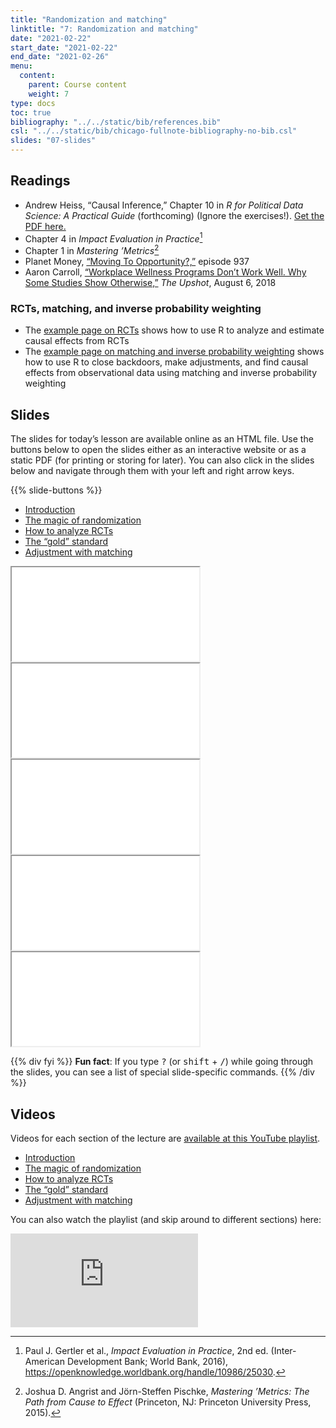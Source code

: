 ```yaml
---
title: "Randomization and matching"
linktitle: "7: Randomization and matching"
date: "2021-02-22"
start_date: "2021-02-22"
end_date: "2021-02-26"
menu:
  content:
    parent: Course content
    weight: 7
type: docs
toc: true
bibliography: "../../static/bib/references.bib"
csl: "../../static/bib/chicago-fullnote-bibliography-no-bib.csl"
slides: "07-slides"
---
```


## Readings

-   <i class="fas fa-file-pdf"></i> Andrew Heiss, “Causal Inference,” Chapter 10 in *R for Political Data Science: A Practical Guide* (forthcoming) (Ignore the exercises!). [Get the PDF here.](/files/10-causal-inference.pdf)
-   <i class="fas fa-book"></i> Chapter 4 in *Impact Evaluation in Practice*[^1]
-   <i class="fas fa-book"></i> Chapter 1 in *Mastering ’Metrics*[^2]
-   <i class="fas fa-podcast"></i> Planet Money, [“Moving To Opportunity?,”](https://www.npr.org/2019/08/30/756028025/episode-937-moving-to-opportunity) episode 937
-   <i class="fas fa-external-link-square-alt"></i> Aaron Carroll, [“Workplace Wellness Programs Don’t Work Well. Why Some Studies Show Otherwise,”](https://www.nytimes.com/2018/08/06/upshot/employer-wellness-programs-randomized-trials.html) *The Upshot*, August 6, 2018

### RCTs, matching, and inverse probability weighting

-   The [example page on RCTs](/example/rcts/) shows how to use R to analyze and estimate causal effects from RCTs
-   The [example page on matching and inverse probability weighting](/example/matching-ipw/) shows how to use R to close backdoors, make adjustments, and find causal effects from observational data using matching and inverse probability weighting

## Slides

The slides for today’s lesson are available online as an HTML file. Use the buttons below to open the slides either as an interactive website or as a static PDF (for printing or storing for later). You can also click in the slides below and navigate through them with your left and right arrow keys.

{{% slide-buttons %}}

<ul class="nav nav-tabs" id="slide-tabs" role="tablist">
<li class="nav-item">
<a class="nav-link active" id="introduction-tab" data-toggle="tab" href="#introduction" role="tab" aria-controls="introduction" aria-selected="true">Introduction</a>
</li>
<li class="nav-item">
<a class="nav-link" id="the-magic-of-randomization-tab" data-toggle="tab" href="#the-magic-of-randomization" role="tab" aria-controls="the-magic-of-randomization" aria-selected="false">The magic of randomization</a>
</li>
<li class="nav-item">
<a class="nav-link" id="how-to-analyze-rcts-tab" data-toggle="tab" href="#how-to-analyze-rcts" role="tab" aria-controls="how-to-analyze-rcts" aria-selected="false">How to analyze RCTs</a>
</li>
<li class="nav-item">
<a class="nav-link" id="the-gold-standard-tab" data-toggle="tab" href="#the-gold-standard" role="tab" aria-controls="the-gold-standard" aria-selected="false">The “gold” standard</a>
</li>
<li class="nav-item">
<a class="nav-link" id="adjustment-with-matching-tab" data-toggle="tab" href="#adjustment-with-matching" role="tab" aria-controls="adjustment-with-matching" aria-selected="false">Adjustment with matching</a>
</li>
</ul>

<div id="slide-tabs" class="tab-content">

<div id="introduction" class="tab-pane fade show active" role="tabpanel" aria-labelledby="introduction-tab">

<div class="embed-responsive embed-responsive-16by9">

<iframe class="embed-responsive-item" src="/slides/07-slides.html#1">
</iframe>

</div>

</div>

<div id="the-magic-of-randomization" class="tab-pane fade" role="tabpanel" aria-labelledby="the-magic-of-randomization-tab">

<div class="embed-responsive embed-responsive-16by9">

<iframe class="embed-responsive-item" src="/slides/07-slides.html#magic-randomization">
</iframe>

</div>

</div>

<div id="how-to-analyze-rcts" class="tab-pane fade" role="tabpanel" aria-labelledby="how-to-analyze-rcts-tab">

<div class="embed-responsive embed-responsive-16by9">

<iframe class="embed-responsive-item" src="/slides/07-slides.html#rct-how">
</iframe>

</div>

</div>

<div id="the-gold-standard" class="tab-pane fade" role="tabpanel" aria-labelledby="the-gold-standard-tab">

<div class="embed-responsive embed-responsive-16by9">

<iframe class="embed-responsive-item" src="/slides/07-slides.html#gold-standard">
</iframe>

</div>

</div>

<div id="adjustment-with-matching" class="tab-pane fade" role="tabpanel" aria-labelledby="adjustment-with-matching-tab">

<div class="embed-responsive embed-responsive-16by9">

<iframe class="embed-responsive-item" src="/slides/07-slides.html#matching">
</iframe>

</div>

</div>

</div>

{{% div fyi %}}
**Fun fact**: If you type <kbd>?</kbd> (or <kbd>shift</kbd> + <kbd>/</kbd>) while going through the slides, you can see a list of special slide-specific commands.
{{% /div %}}

## Videos

Videos for each section of the lecture are [available at this YouTube playlist](https://www.youtube.com/playlist?list=PLS6tnpTr39sGJURMOwN9tf9MNDN4t0JMz).

-   [Introduction](https://www.youtube.com/watch?v=m4nKVJ-2K3I&list=PLS6tnpTr39sGJURMOwN9tf9MNDN4t0JMz)
-   [The magic of randomization](https://www.youtube.com/watch?v=-zjSixOybQE&list=PLS6tnpTr39sGJURMOwN9tf9MNDN4t0JMz)
-   [How to analyze RCTs](https://www.youtube.com/watch?v=W0NyALrjLA4&list=PLS6tnpTr39sGJURMOwN9tf9MNDN4t0JMz)
-   [The “gold” standard](https://www.youtube.com/watch?v=vHb2TYAze74&list=PLS6tnpTr39sGJURMOwN9tf9MNDN4t0JMz)
-   [Adjustment with matching](https://www.youtube.com/watch?v=jECz-SS-sqc&list=PLS6tnpTr39sGJURMOwN9tf9MNDN4t0JMz)

You can also watch the playlist (and skip around to different sections) here:

<div class="embed-responsive embed-responsive-16by9">

<iframe class="embed-responsive-item" src="https://www.youtube.com/embed/playlist?list=PLS6tnpTr39sGJURMOwN9tf9MNDN4t0JMz" frameborder="0" allow="accelerometer; autoplay; encrypted-media; gyroscope; picture-in-picture" allowfullscreen>
</iframe>

</div>

[^1]: Paul J. Gertler et al., *Impact Evaluation in Practice*, 2nd ed. (Inter-American Development Bank; World Bank, 2016), <https://openknowledge.worldbank.org/handle/10986/25030>.

[^2]: Joshua D. Angrist and Jörn-Steffen Pischke, *Mastering ’Metrics: The Path from Cause to Effect* (Princeton, NJ: Princeton University Press, 2015).

